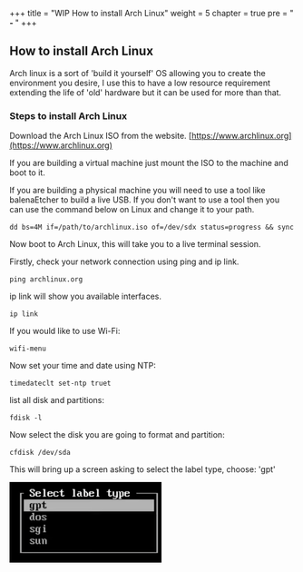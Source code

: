 +++
title = "WIP How to install Arch Linux"
weight = 5
chapter = true
pre = "<b> - </b>"
+++

## How to install Arch Linux

Arch linux is a sort of 'build it yourself' OS allowing you to create the environment you desire, I use this to have a low resource requirement extending the life of 'old' hardware but it can be used for more than that.

### Steps to install Arch Linux

Download the Arch Linux ISO from the website.
[https://www.archlinux.org](https://www.archlinux.org)

If you are building a virtual machine just mount the ISO to the machine and boot to it.

If you are building a physical machine you will need to use a tool like balenaEtcher to build a live USB.
If you don't want to use a tool then you can use the command below on Linux and change it to your path.

```
dd bs=4M if=/path/to/archlinux.iso of=/dev/sdx status=progress && sync
```

Now boot to Arch Linux, this will take you to a live terminal session.

Firstly, check your network connection using ping and ip link.

```
ping archlinux.org
```

ip link will show you available interfaces.
```
ip link
```

If you would like to use Wi-Fi:
```
wifi-menu
```

Now set your time and date using NTP:

```
timedateclt set-ntp truet
```

list all disk and partitions:

```
fdisk -l
```

Now select the disk you are going to format and partition:

```
cfdisk /dev/sda
```
This will bring up a screen asking to select the label type, choose: 'gpt'

![LabelType](/themes/hugo-theme-learn/static/images/labeltype.png)
